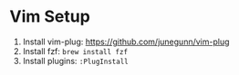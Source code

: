 # Vim Setup

1. Install vim-plug: https://github.com/junegunn/vim-plug
2. Install fzf: `brew install fzf`
3. Install plugins: `:PlugInstall`
